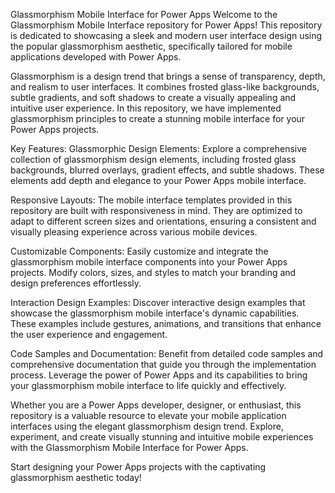 Glassmorphism Mobile Interface for Power Apps
Welcome to the Glassmorphism Mobile Interface repository for Power Apps! This repository is dedicated to showcasing a sleek and modern user interface design using the popular glassmorphism aesthetic, specifically tailored for mobile applications developed with Power Apps.

Glassmorphism is a design trend that brings a sense of transparency, depth, and realism to user interfaces. It combines frosted glass-like backgrounds, subtle gradients, and soft shadows to create a visually appealing and intuitive user experience. In this repository, we have implemented glassmorphism principles to create a stunning mobile interface for your Power Apps projects.

Key Features:
Glassmorphic Design Elements: Explore a comprehensive collection of glassmorphism design elements, including frosted glass backgrounds, blurred overlays, gradient effects, and subtle shadows. These elements add depth and elegance to your Power Apps mobile interface.

Responsive Layouts: The mobile interface templates provided in this repository are built with responsiveness in mind. They are optimized to adapt to different screen sizes and orientations, ensuring a consistent and visually pleasing experience across various mobile devices.

Customizable Components: Easily customize and integrate the glassmorphism mobile interface components into your Power Apps projects. Modify colors, sizes, and styles to match your branding and design preferences effortlessly.

Interaction Design Examples: Discover interactive design examples that showcase the glassmorphism mobile interface's dynamic capabilities. These examples include gestures, animations, and transitions that enhance the user experience and engagement.

Code Samples and Documentation: Benefit from detailed code samples and comprehensive documentation that guide you through the implementation process. Leverage the power of Power Apps and its capabilities to bring your glassmorphism mobile interface to life quickly and effectively.

Whether you are a Power Apps developer, designer, or enthusiast, this repository is a valuable resource to elevate your mobile application interfaces using the elegant glassmorphism design trend. Explore, experiment, and create visually stunning and intuitive mobile experiences with the Glassmorphism Mobile Interface for Power Apps.

Start designing your Power Apps projects with the captivating glassmorphism aesthetic today!
